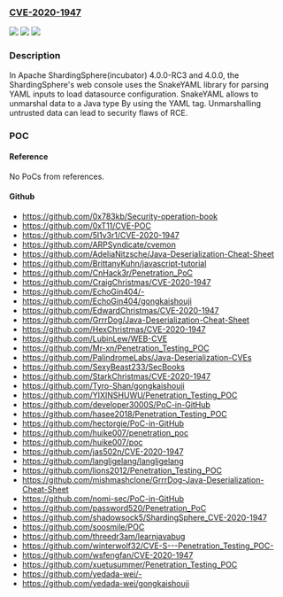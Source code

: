 ### [CVE-2020-1947](https://cve.mitre.org/cgi-bin/cvename.cgi?name=CVE-2020-1947)
![](https://img.shields.io/static/v1?label=Product&message=Apache%20ShardingSphere(incubator)&color=blue)
![](https://img.shields.io/static/v1?label=Version&message=n%2Fa&color=blue)
![](https://img.shields.io/static/v1?label=Vulnerability&message=Remote%20Code%20Execution&color=brighgreen)

### Description

In Apache ShardingSphere(incubator) 4.0.0-RC3 and 4.0.0, the ShardingSphere's web console uses the SnakeYAML library for parsing YAML inputs to load datasource configuration. SnakeYAML allows to unmarshal data to a Java type By using the YAML tag. Unmarshalling untrusted data can lead to security flaws of RCE.

### POC

#### Reference
No PoCs from references.

#### Github
- https://github.com/0x783kb/Security-operation-book
- https://github.com/0xT11/CVE-POC
- https://github.com/5l1v3r1/CVE-2020-1947
- https://github.com/ARPSyndicate/cvemon
- https://github.com/AdeliaNitzsche/Java-Deserialization-Cheat-Sheet
- https://github.com/BrittanyKuhn/javascript-tutorial
- https://github.com/CnHack3r/Penetration_PoC
- https://github.com/CraigChristmas/CVE-2020-1947
- https://github.com/EchoGin404/-
- https://github.com/EchoGin404/gongkaishouji
- https://github.com/EdwardChristmas/CVE-2020-1947
- https://github.com/GrrrDog/Java-Deserialization-Cheat-Sheet
- https://github.com/HexChristmas/CVE-2020-1947
- https://github.com/LubinLew/WEB-CVE
- https://github.com/Mr-xn/Penetration_Testing_POC
- https://github.com/PalindromeLabs/Java-Deserialization-CVEs
- https://github.com/SexyBeast233/SecBooks
- https://github.com/StarkChristmas/CVE-2020-1947
- https://github.com/Tyro-Shan/gongkaishouji
- https://github.com/YIXINSHUWU/Penetration_Testing_POC
- https://github.com/developer3000S/PoC-in-GitHub
- https://github.com/hasee2018/Penetration_Testing_POC
- https://github.com/hectorgie/PoC-in-GitHub
- https://github.com/huike007/penetration_poc
- https://github.com/huike007/poc
- https://github.com/jas502n/CVE-2020-1947
- https://github.com/langligelang/langligelang
- https://github.com/lions2012/Penetration_Testing_POC
- https://github.com/mishmashclone/GrrrDog-Java-Deserialization-Cheat-Sheet
- https://github.com/nomi-sec/PoC-in-GitHub
- https://github.com/password520/Penetration_PoC
- https://github.com/shadowsock5/ShardingSphere_CVE-2020-1947
- https://github.com/soosmile/POC
- https://github.com/threedr3am/learnjavabug
- https://github.com/winterwolf32/CVE-S---Penetration_Testing_POC-
- https://github.com/wsfengfan/CVE-2020-1947
- https://github.com/xuetusummer/Penetration_Testing_POC
- https://github.com/yedada-wei/-
- https://github.com/yedada-wei/gongkaishouji

